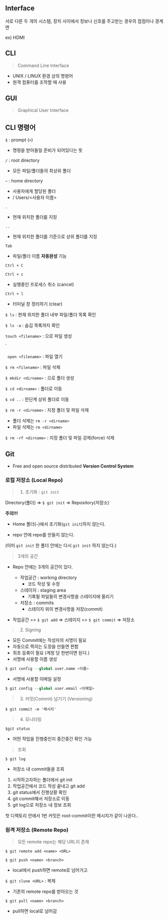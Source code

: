 ## Interface

서로 다른 두 개의 시스템, 장치 사이에서 정보나 신호를 주고받는 경우의 접점이나 경계면

ex) HDMI



## CLI

> Command Line Interface

- UNIX / LINUX 환경 상의 명령어
- 원격 컴퓨터를 조작할 때 사용



## GUI
> Graphical User Interface



## CLI 명령어


`$` : prompt (`>`)

- 명령을 받아들일 준비가 되어있다는 뜻

`/` : root directory 

- 모든 파일/폴더들의 최상위 폴더

`~` : home directory

- 사용자에게 할당된 폴더
- / Users/<사용자 이름>

`.`

- 현재 위치한 폴더를 지칭

`..`

- 현재 위치한 폴더를 기준으로 상위 폴더를 지칭

`Tab`

- 파일/폴더 이름 **자동완성** 기능

`Ctrl + C`

`Ctrl + c`

- 실행중인 프로세스 취소 (cancel)

`Ctrl + l`

- 터미널 창 정리하기 (clear)



`$ ls` : 현재 위치한 폴더 내부 파일/폴더 목록 확인

`$ ls -a` : 숨김 목록까지 확인

`touch <filename>` : <filename>으로 파일 생성

`

` open <filename>` : <filename> 파일 열기

`$ rm <filename>` : 파일 삭제

`$ mkdir <dirname>` : <dirname>으로 폴더 생성

`$ cd <dirname>` : <dirname> 폴더로 이동

`$ cd ..` : 한단계 상위 폴더로 이동

`$ rm -r <dirname>` : 지정 폴더 및 파일 삭제

- 폴더 삭제는 `rm -r <dirname>`
- 파일 삭제는 `rm <dirname>`

`$ rm -rf <dirname>` : 지정 폴더 및 파일 강제(force) 삭제



## Git

- Free and open source distributed **Version Control System**



### 로컬 저장소 (Local Repo)

> 1. 초기화 : `git init`

Directory(폴더) => `$ git init` => Repository(저장소)

**주의!!!**

- Home 폴더(`~`)에서 초기화(`git init`)하지 않는다.

-  repo 안에 repo를 만들지 않는다.

  (이미 `git init` 한 폴더 안에는 다시 `git init` 하지 않는다.)



> 3개의 공간

- Repo 안에는 3개의 공간이 있다.
  - 작업공간 : working directory 
    - 코드 작성 및 수정
  - 스테이지 : staging area
    - 기록될 파일들의 변경사항을 스테이지에 올리기 
  - 저장소 : commits 
    - 스테이지 위의 변경사항을 저장(commit)

- 작업공간 =>  `$ git add`  => 스테이지 => `$ git commit` => 저장소



> 2. Signing

- 모든 Commit에는 작성자의 서명이 필요
- 자동으로 찍히는 도장을 만들면 편함
- 최초 등록이 필요 (계정 당 한번이면 된다.)
- 서명에 사용할 이름 생성

```python
$ git config --global user.name <이름>
```

+ 서명에 사용할 이메일 설정

```python
$ git config --global user.email <이메일>
```



> 3. 커밋(Commit) 남기기 (Versioning)

`$ git commit -m '메시지'`



> 4. 모니터링

`$git status`

- 어떤 작업을 진행중인지 중간중간 확인 가능



> 조회

`$ git log`

- 저장소 내 commit들을 조회



1. 시작하고자하는 폴더에서 git init
2. 작업공간에서 코드 작성 끝내고 git add
3. git status에서 진행상황 확인
4. git commit해서 저장소로 이동
5. git log으로 저장소 내 정보 조회



첫 디렉토리 안에서 1번 커밋은 root-commit이란 메시지가 같이 나온다..



### 원격 저장소 (Remote Repo)

> 모든 remote repo는 해당 URL이 존재

`$ git remote add <name> <URL>`

`$ git push <name> <branch>`

- local에서 push하면 remote로 넘어가고

`$ git clune <URL>` : 복제

- 기존의 remote repo를 받아오는 것

`$ git pull <name> <branch>`

- pull하면 local로 넘어감

